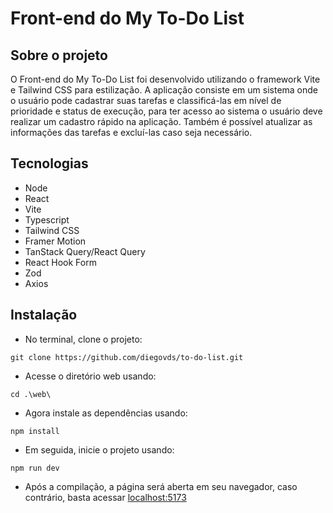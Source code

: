
# Front-end do My To-Do List

## Sobre o projeto

O Front-end do My To-Do List foi desenvolvido utilizando o framework Vite e Tailwind CSS para estilização. A aplicação consiste em um sistema onde o usuário pode cadastrar suas tarefas e classificá-las em nível de prioridade e status de execução, para ter acesso ao sistema o usuário deve realizar um cadastro rápido na aplicação. Também é possível atualizar as informações das tarefas e excluí-las caso seja necessário.



## Tecnologias

- Node
- React
- Vite
- Typescript
- Tailwind CSS
- Framer Motion
- TanStack Query/React Query
- React Hook Form
- Zod
- Axios


## Instalação

- No terminal, clone o projeto:

```
git clone https://github.com/diegovds/to-do-list.git
```

- Acesse o diretório web usando:

```
cd .\web\
```

- Agora instale as dependências usando:

```
npm install
```

- Em seguida, inicie o projeto usando:

```
npm run dev
```

- Após a compilação, a página será aberta em seu navegador, caso contrário, basta acessar [localhost:5173](http://localhost:5173/)
    